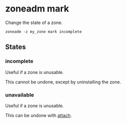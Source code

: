 # zoneadm mark

Change the state of a zone.

	zoneadm -z my_zone mark incomplete


## States

### incomplete

Useful if a zone is unusable.

This cannot be undone, except by uninstalling the zone.


### unavailable

Useful if a zone is unusable.

This can be undone with [attach](../attach/).
